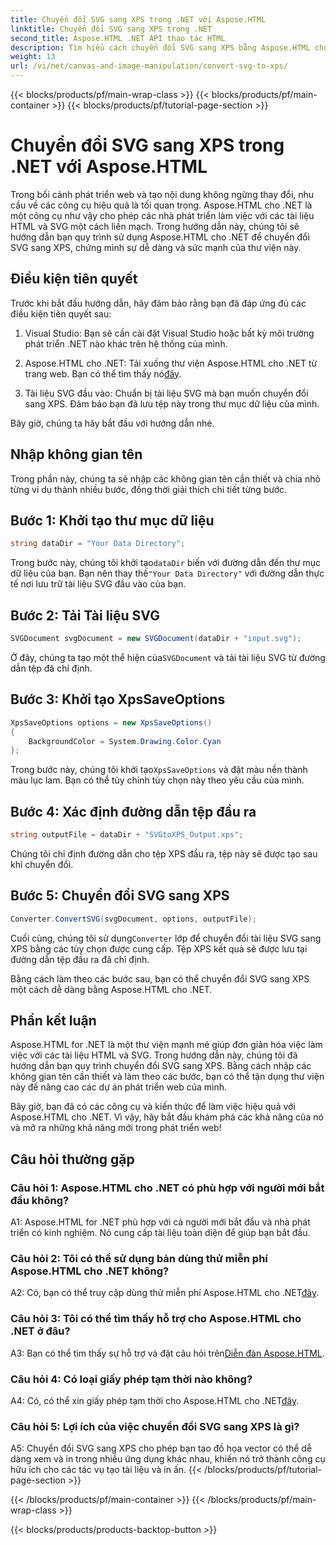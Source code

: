 ```yaml
---
title: Chuyển đổi SVG sang XPS trong .NET với Aspose.HTML
linktitle: Chuyển đổi SVG sang XPS trong .NET
second_title: Aspose.HTML .NET API thao tác HTML
description: Tìm hiểu cách chuyển đổi SVG sang XPS bằng Aspose.HTML cho .NET. Tăng cường phát triển web của bạn với thư viện mạnh mẽ này.
weight: 13
url: /vi/net/canvas-and-image-manipulation/convert-svg-to-xps/
---
```


{{< blocks/products/pf/main-wrap-class >}}
{{< blocks/products/pf/main-container >}}
{{< blocks/products/pf/tutorial-page-section >}}

# Chuyển đổi SVG sang XPS trong .NET với Aspose.HTML


Trong bối cảnh phát triển web và tạo nội dung không ngừng thay đổi, nhu cầu về các công cụ hiệu quả là tối quan trọng. Aspose.HTML cho .NET là một công cụ như vậy cho phép các nhà phát triển làm việc với các tài liệu HTML và SVG một cách liền mạch. Trong hướng dẫn này, chúng tôi sẽ hướng dẫn bạn quy trình sử dụng Aspose.HTML cho .NET để chuyển đổi SVG sang XPS, chứng minh sự dễ dàng và sức mạnh của thư viện này.

## Điều kiện tiên quyết

Trước khi bắt đầu hướng dẫn, hãy đảm bảo rằng bạn đã đáp ứng đủ các điều kiện tiên quyết sau:

1. Visual Studio: Bạn sẽ cần cài đặt Visual Studio hoặc bất kỳ môi trường phát triển .NET nào khác trên hệ thống của mình.

2.  Aspose.HTML cho .NET: Tải xuống thư viện Aspose.HTML cho .NET từ trang web. Bạn có thể tìm thấy nó[đây](https://releases.aspose.com/html/net/).

3. Tài liệu SVG đầu vào: Chuẩn bị tài liệu SVG mà bạn muốn chuyển đổi sang XPS. Đảm bảo bạn đã lưu tệp này trong thư mục dữ liệu của mình.

Bây giờ, chúng ta hãy bắt đầu với hướng dẫn nhé.

## Nhập không gian tên

Trong phần này, chúng ta sẽ nhập các không gian tên cần thiết và chia nhỏ từng ví dụ thành nhiều bước, đồng thời giải thích chi tiết từng bước.

## Bước 1: Khởi tạo thư mục dữ liệu

```csharp
string dataDir = "Your Data Directory";
```

 Trong bước này, chúng tôi khởi tạo`dataDir` biến với đường dẫn đến thư mục dữ liệu của bạn. Bạn nên thay thế`"Your Data Directory"` với đường dẫn thực tế nơi lưu trữ tài liệu SVG đầu vào của bạn.

## Bước 2: Tải Tài liệu SVG

```csharp
SVGDocument svgDocument = new SVGDocument(dataDir + "input.svg");
```

Ở đây, chúng ta tạo một thể hiện của`SVGDocument` và tải tài liệu SVG từ đường dẫn tệp đã chỉ định.

## Bước 3: Khởi tạo XpsSaveOptions

```csharp
XpsSaveOptions options = new XpsSaveOptions()
{
    BackgroundColor = System.Drawing.Color.Cyan
};
```

 Trong bước này, chúng tôi khởi tạo`XpsSaveOptions` và đặt màu nền thành màu lục lam. Bạn có thể tùy chỉnh tùy chọn này theo yêu cầu của mình.

## Bước 4: Xác định đường dẫn tệp đầu ra

```csharp
string outputFile = dataDir + "SVGtoXPS_Output.xps";
```

Chúng tôi chỉ định đường dẫn cho tệp XPS đầu ra, tệp này sẽ được tạo sau khi chuyển đổi.

## Bước 5: Chuyển đổi SVG sang XPS

```csharp
Converter.ConvertSVG(svgDocument, options, outputFile);
```

 Cuối cùng, chúng tôi sử dụng`Converter` lớp để chuyển đổi tài liệu SVG sang XPS bằng các tùy chọn được cung cấp. Tệp XPS kết quả sẽ được lưu tại đường dẫn tệp đầu ra đã chỉ định.

Bằng cách làm theo các bước sau, bạn có thể chuyển đổi SVG sang XPS một cách dễ dàng bằng Aspose.HTML cho .NET.

## Phần kết luận

Aspose.HTML for .NET là một thư viện mạnh mẽ giúp đơn giản hóa việc làm việc với các tài liệu HTML và SVG. Trong hướng dẫn này, chúng tôi đã hướng dẫn bạn quy trình chuyển đổi SVG sang XPS. Bằng cách nhập các không gian tên cần thiết và làm theo các bước, bạn có thể tận dụng thư viện này để nâng cao các dự án phát triển web của mình.

Bây giờ, bạn đã có các công cụ và kiến thức để làm việc hiệu quả với Aspose.HTML cho .NET. Vì vậy, hãy bắt đầu khám phá các khả năng của nó và mở ra những khả năng mới trong phát triển web!

## Câu hỏi thường gặp

### Câu hỏi 1: Aspose.HTML cho .NET có phù hợp với người mới bắt đầu không?

A1: Aspose.HTML for .NET phù hợp với cả người mới bắt đầu và nhà phát triển có kinh nghiệm. Nó cung cấp tài liệu toàn diện để giúp bạn bắt đầu.

### Câu hỏi 2: Tôi có thể sử dụng bản dùng thử miễn phí Aspose.HTML cho .NET không?

 A2: Có, bạn có thể truy cập dùng thử miễn phí Aspose.HTML cho .NET[đây](https://releases.aspose.com/).

### Câu hỏi 3: Tôi có thể tìm thấy hỗ trợ cho Aspose.HTML cho .NET ở đâu?

 A3: Bạn có thể tìm thấy sự hỗ trợ và đặt câu hỏi trên[Diễn đàn Aspose.HTML](https://forum.aspose.com/).

### Câu hỏi 4: Có loại giấy phép tạm thời nào không?

 A4: Có, có thể xin giấy phép tạm thời cho Aspose.HTML cho .NET[đây](https://purchase.aspose.com/temporary-license/).

### Câu hỏi 5: Lợi ích của việc chuyển đổi SVG sang XPS là gì?

A5: Chuyển đổi SVG sang XPS cho phép bạn tạo đồ họa vector có thể dễ dàng xem và in trong nhiều ứng dụng khác nhau, khiến nó trở thành công cụ hữu ích cho các tác vụ tạo tài liệu và in ấn.
{{< /blocks/products/pf/tutorial-page-section >}}

{{< /blocks/products/pf/main-container >}}
{{< /blocks/products/pf/main-wrap-class >}}

{{< blocks/products/products-backtop-button >}}
